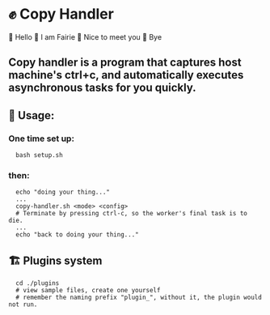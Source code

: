 # :fist_raised: Copy Handler 

:fairy: Hello 
:fairy: I am Fairie
:fairy: Nice to meet you
:fairy: Bye


## Copy handler is a program that captures host machine's ctrl+c, and automatically executes asynchronous tasks for you quickly.

## :haircut: Usage:

### One time set up: 
```
  bash setup.sh
```

### then:
```
  echo "doing your thing..."
  ...
  copy-handler.sh <mode> <config>
  # Terminate by pressing ctrl-c, so the worker's final task is to die.
  ...
  echo "back to doing your thing..."
```

## :building_construction: Plugins system

```
  cd ./plugins
  # view sample files, create one yourself
  # remember the naming prefix "plugin_", without it, the plugin would not run.
```

